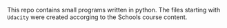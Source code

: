 This repo contains small programs written in python. The files starting with `Udacity` were created accorging to the Schools course content.